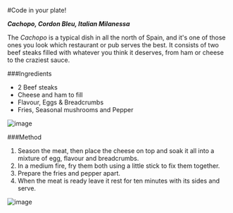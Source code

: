 
#Code in your plate!

<!--Brief: Write a recipe in MarkUp language .md 
Decide what information to include, so that someone else can prepare the dish you chose.
Make thoughtful decisions about how to structure your recipe.-->

***Cachopo, Cordon Bleu, Italian Milanessa***

The *Cachopo* is a typical dish in all the north of Spain, and it's one of those ones you look which restaurant or pub serves the best. It consists of two beef steaks filled with whatever you think it deserves, from ham or cheese to the craziest sauce. 

###Ingredients

*	2 Beef steaks
*	Cheese and ham to fill
*	Flavour, Eggs & Breadcrumbs
*	Fries, Seasonal mushrooms and Pepper

![image](https://farm3.staticflickr.com/2932/14183616361_009198e656_c.jpg)

###Method

1.  Season the meat, then place the cheese on top and soak it all into a mixture of egg, flavour and breadcrumbs.
2.  In a medium fire, fry them both using a little stick to fix them together. 
3.  Prepare the fries and pepper apart.
4.  When the meat is ready leave it rest for ten minutes with its sides and serve.


![image](http://3.bp.blogspot.com/-egDjrL4i070/UNzvDlVecTI/AAAAAAAAAFM/J75Ly2EO-1Q/s1600/cachopo1.jpg) 
